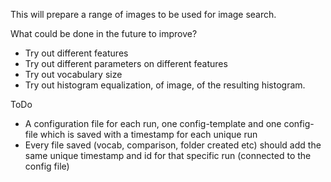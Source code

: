 This will prepare a range of images to be used for image search.


What could be done in the future to improve?
- Try out different features
- Try out different parameters on different features
- Try out vocabulary size
- Try out histogram equalization, of image, of the resulting histogram.


ToDo
- A configuration file for each run, one config-template and one config-file which is saved with a timestamp for each unique run
- Every file saved (vocab, comparison, folder created etc) should add the same unique timestamp and id for that specific run (connected to the config file)

